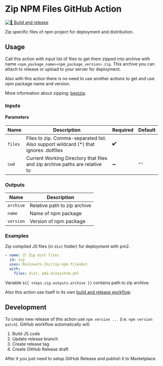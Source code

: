 # Zip NPM Files GitHub Action

[![🚀 Build and release](https://github.com/Roslovets-Inc/ZipAction/actions/workflows/build_and_release.yml/badge.svg?branch=main)](https://github.com/Roslovets-Inc/ZipAction/actions/workflows/build_and_release.yml)

Zip specific files of npm project for deployment and distribution.

## Usage

Call this action with input list of files to get them zipped into archive with name `<npm_package_name><npm_package_version>.zip`. This archive you can attach to release or upload to your server for deployment.

Also with this action there is no need to use another actions to get and use npm package name and version.

More information about zipping: [bestzip](https://github.com/nfriedly/node-bestzip).

### Inputs

#### Parameters

| Name    | Description                                                                           | Required | Default |
| ------- | ------------------------------------------------------------------------------------- | -------- | ------- |
| `files` | Files to zip. Comma-separated list. Also support wildcard (\*) that ignores .dotfiles | ✔️       |         |
| `cwd`   | Current Working Directory that files and zip archive paths are relative to            | ➖       | `""`    |

### Outputs

| Name      | Description                  |
| --------- | ---------------------------- |
| `archive` | Relative path to zip archive |
| `name`    | Name of npm package          |
| `version` | Version of npm package       |

### Examples

Zip compiled JS files (in `dist` folder) for deployment with pm2.

```yml
- name: 📦 Zip dist files
  id: zip
  uses: Roslovets-Inc/zip-npm-files@v1
  with:
    files: dist, pm2.ecosystem.yml
```

Variable `${{ steps.zip.outputs.archive }}` contains path to zip archive.

Also this action use itself in its own [build and release workflow](.github/workflows/build_and_release.yml).

## Development

To create new release of this action use `npm version ...` (i.e. `npm version patch`). GitHub workflow automatically will:

1. Build JS code
2. Update release branch
3. Create release tag
4. Create GitHub Release draft

After it you just need to setup GitHub Release and publish it to Marketplace.

